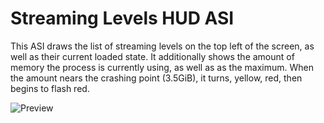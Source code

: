 # Streaming Levels HUD ASI
This ASI draws the list of streaming levels on the top left of the screen, as well as their current loaded state. It additionally shows the amount of memory the process is currently using, as well as as the maximum. When the amount nears the crashing point (3.5GiB), it turns, yellow, red, then begins to flash red.

![Preview](https://i.imgur.com/KmJbNTZ.png)
